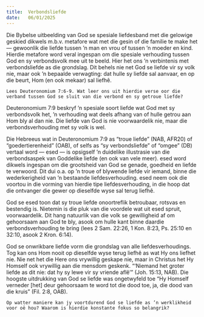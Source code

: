 ```yaml
---
title:  Verbondsliefde
date:   06/01/2025
---
```


Die Bybelse uitbeelding van God se spesiale liefdesband met die gelowige geskied dikwels m.b.v. metafore wat met die gesin of die familie te make het — gewoonlik die liefde tussen ’n man en vrou of tussen ’n moeder en kind. Hierdie metafore word veral ingespan om die spesiale verhouding tussen God en sy verbondsvolk mee uit te beeld. Hier het ons ’n verbintenis met verbondsliefde as die grondslag. Dit behels nie net God se liefde vir sy volk nie, maar ook ’n bepaalde verwagting: dat hulle sy liefde sal aanvaar, en op die beurt, Hom (en ook mekaar) sal liefhê.

`Lees Deuteronomium 7:6-9. Wat leer ons uit hierdie verse oor die verband tussen God se sluit van die verbond en sy getroue liefde?`

Deuteronomium 7:9 beskryf ’n spesiale soort liefde wat God met sy verbondsvolk het, ’n verhouding wat deels afhang van of hulle getrou aan Hom bly al dan nie. Die liefde van God is nie voorwaardelik nie, maar die verbondsverhouding met sy volk is wel.

Die Hebreeus wat in Deuteronomium 7:9 as “troue liefde” (NAB, AFR20) of “goedertierenheid” (OAB), of selfs as “sy verbondsliefde” of “omgee” (DB) vertaal word — esed — is opsigself ’n duidelike illustrasie van die verbondsaspek van Goddelike liefde (en ook van vele meer). esed word dikwels ingespan om die grootsheid van God se genade, goedheid en liefde te verwoord. Dit dui o.a. op ’n troue of blywende liefde vir iemand, binne die wederkerigheid van ’n bestaande liefdesverhouding. esed neem ook die voortou in die vorming van hierdie tipe liefdesverhouding, in die hoop dat die ontvanger die gewer op dieselfde wyse sal terug liefhê.

God se esed toon dat sy troue liefde onoortreflik  betroubaar, rotsvas en bestendig is. Nietemin is die pluk van die voordele wat uit esed spruit, voorwaardelik. Dit hang natuurlik van die volk se gewilligheid af om gehoorsaam aan God te bly, asook om hulle kant binne daardie verbondsverhouding te bring (lees 2 Sam. 22:26, 1 Kon. 8:23, Ps. 25:10 en 32:10, asook 2 Kron. 6:14).

God se onwrikbare liefde vorm die grondslag van alle liefdesverhoudings. Tog kan ons Hom nooit op dieselfde wyse terug liefhê as wat Hy ons liefhet nie. Nie net het die Here ons vrywillig geskape nie, maar in Christus het Hy Homself ook vrywillig aan die mensdom geskenk. “‘Niemand het groter liefde as dit nie: dat hy sy lewe vir sy vriende aflê’” (Joh. 15:13, NAB). Die hoogste uitdrukking van God se liefde was ongetwyfeld toe “Hy Homself verneder [het] deur gehoorsaam te word tot die dood toe, ja, die dood van die kruis” (Fil. 2:8, OAB).

`Op watter maniere kan jy voortdurend God se liefde as ’n werklikheid voor oë hou? Waarom is hierdie konstante fokus so belangrik?`
